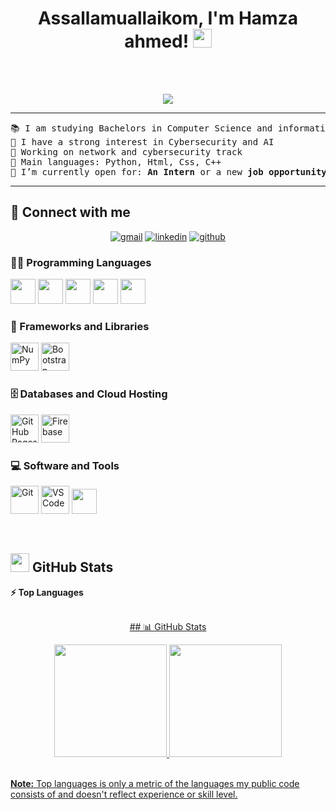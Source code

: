 <h1 align="center">
Assallamuallaikom, I'm Hamza ahmed!
	<a href="https://github.com/33hamza33" target="_self">
		<img src="https://media.giphy.com/media/hvRJCLFzcasrR4ia7z/giphy.gif" width="30">
	</a>
</h1>
<br>
<br/>
<p align="center">
  <a href="https://github.com/33hamza33">
    <img src="https://readme-typing-svg.demolab.com?lines=Computer+Science+Student;Cyber+Security+and+Network+Engineer;Always+Learning+new+things&center=true&width=380&height=45">
  </a>
</p>


<hr>

<pre>
📚 I am studying Bachelors in Computer Science and information system in Egyptian Japan University for Science and Technology
📝 I have a strong interest in Cybersecurity and AI
🔭 Working on network and cybersecurity track
🌟 Main languages: Python, Html, Css, C++
🤔 I’m currently open for: <b>An Intern</b> or a new <b>job opportunity</b>, this is <a href="https://drive.google.com/file/d/1aHpAzaOCra_5DxO7OLziL_VEe2MM3J4k/view?usp=drive_link" target="_blank">MY RESUME.</a>
</pre>
<hr>

## 🤝 Connect with me
<p align="center">
	<a href="https://mail.google.com/mail/u/0/?fs=1&tf=cm&source=mailto&to=hamzaa7med2023@gmail.com"><img img src="https://img.icons8.com/fluency/48/gmail.png" alt="gmail"/></a>
	<a href="https://www.linkedin.com/in/bouaskaoun/"><img src="https://img.icons8.com/color/48/linkedin.png" alt="linkedin"/></a>
	<a href="https://github.com/33hamza33"><img src="https://img.icons8.com/ios-glyphs/48/github.png" alt="github"/></a>
</p>

### 👨‍💻 Programming Languages

<p>
    <a href="https://github.com/33hamza33"><img src="https://cdn.jsdelivr.net/gh/devicons/devicon/icons/javascript/javascript-original.svg" width="40" height="40"></a>
    <a href="https://github.com/33hamza33"><img src="https://cdn.jsdelivr.net/gh/devicons/devicon/icons/python/python-original.svg" width="40" height="40"></a>
	 <a href="https://github.com/33hamza33"><img src="https://cdn.jsdelivr.net/gh/devicons/devicon@latest/icons/cplusplus/cplusplus-original.svg" width="40" height="40"></a>
	 <a href="https://github.com/33hamza33"><img src="https://cdn.jsdelivr.net/gh/devicons/devicon/icons/html5/html5-original.svg" width="40" height="40"></a>
	 <a href="https://github.com/33hamza33"><img src="https://cdn.jsdelivr.net/gh/devicons/devicon/icons/css3/css3-original.svg" width="40" height="40">
</a>


### 🧰 Frameworks and Libraries

<p>
	<a href="https://github.com/33hamza33"><img src="https://cdn.jsdelivr.net/gh/devicons/devicon/icons/numpy/numpy-original.svg" width="45" height="45" alt="NumPy"/></a>
    <a href="https://github.com/33hamza33"><img src="https://cdn.jsdelivr.net/gh/devicons/devicon/icons/bootstrap/bootstrap-original.svg" width="45" height="45" alt="Bootstrap"/></a>
</p>

### 🗄️ Databases and Cloud Hosting

<p>
    <a href="https://github.com/33hamza33"><img src="https://img.icons8.com/color/48/000000/github--v1.png" width="45" height="45" alt="GitHub Pages"/></a>
    <a href="https://github.com/33hamza33"><img src="https://cdn.jsdelivr.net/gh/devicons/devicon/icons/firebase/firebase-plain.svg" width="45" height="45" alt="Firebase"/></a>
</p>

### 💻 Software and Tools

<p>
    <a href="https://github.com/33hamza33"><img src="https://cdn.jsdelivr.net/gh/devicons/devicon/icons/git/git-original.svg" width="45" height="45" alt="Git"/></a>
    <a href="https://github.com/33hamza33"><img src="https://cdn.jsdelivr.net/gh/devicons/devicon/icons/vscode/vscode-original.svg" width="45" height="45" alt="VS Code"/"></a>
	<a href="https://github.com/33hamza33"><img src="https://img.shields.io/badge/Cisco-Packet%20Tracer-1BA0D7?logo=cisco&logoColor=white" height="40"/>
</p>
</br>

## <a href="https://github.com/33hamza33"><img src="https://www.blumbergdigital.com/wp-content/uploads/2020/10/stats-graphic-statistics-business-512.png" width="30"></a> GitHub Stats


<!--
<summary><b>⚡ Activity graph</b></summary>
<br/>
<p align="center">
	<a href="https://github.com/Bouaskaoun">
		<img src="https://activity-graph.herokuapp.com/graph?username=bouaskaoun&bg_color=ffffff&color=000000&line=000000&point=000000&area=true&hide_border=true" alt="bouaskaoun">
	</a>
</p>
<br/>
-->
<summary><b>⚡ Top Languages</b></summary>
<br/>

<p align="center">
	<a href="https://github.com/33hamza33">
	## 📊 GitHub Stats

<p align="center">
  <img src="https://github-readme-stats.vercel.app/api?username=33hamza33&show_icons=true&theme=tokyonight&hide_border=true" height="180em"/>
  <img src="https://github-readme-stats.vercel.app/api/top-langs/?username=33hamza33&layout=compact&theme=tokyonight&hide_border=true&hide=Jupyter%20Notebook,TeX,TSQL" height="180em"/>
</p>
<br/>
<b>Note:</b> Top languages is only a metric of the languages my public code consists of and doesn't reflect experience or skill level.
</p>
<br/>




















































